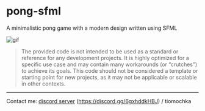 # pong-sfml
A minimalistic pong game with a modern design written using SFML

![gif](https://raw.githubusercontent.com/artemka-sh/pong-sfml/main/preview/pong-gif.GIF, "game")




>The provided code is not intended to be used as a standard or reference for any development projects. It is highly optimized for a specific use case and may contain many workarounds (or “crutches”) to achieve its goals. This code should not be considered a template or starting point for new projects, as it may not be applicable or scalable in other contexts.

___

Contact me: [discord server](https://discord.gg/6gxhddkHBJ) (https://discord.gg/6gxhddkHBJ) / tiomochka